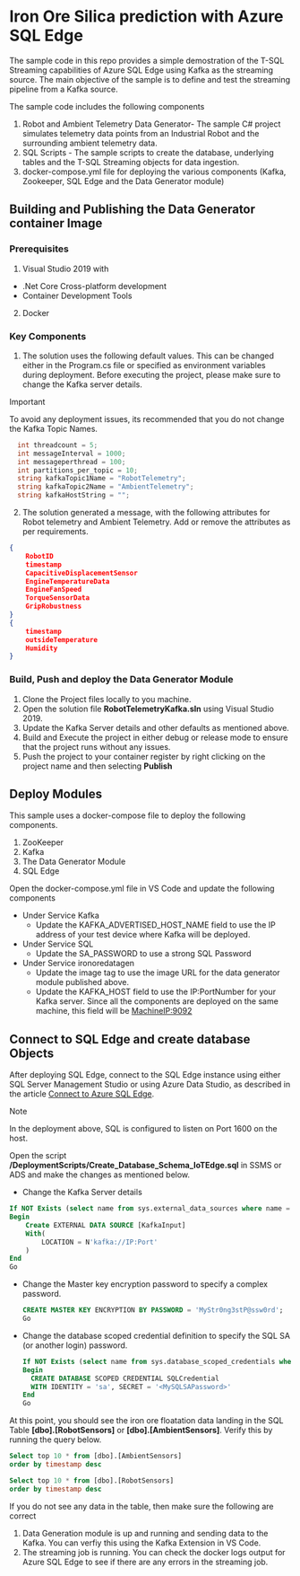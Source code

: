 # Iron Ore Silica prediction with Azure SQL Edge

The sample code in this repo provides a simple demostration of the T-SQL Streaming capabilities of Azure SQL Edge using Kafka as the streaming source. The main objective of the sample is to define and test the streaming pipeline from a Kafka source.

The sample code includes the following components 

1. Robot and Ambient Telemetry Data Generator- The sample C# project simulates telemetry data points from an Industrial Robot and the surrounding ambient telemetry data.
2. SQL Scripts - The sample scripts to create the database, underlying tables and the T-SQL Streaming objects for data ingestion. 
4. docker-compose.yml file for deploying the various components (Kafka, Zookeeper, SQL Edge and the Data Generator module)

## Building and Publishing the Data Generator container Image

### Prerequisites 

1. Visual Studio 2019 with 
  - .Net Core Cross-platform development 
  - Container Development Tools
2. Docker

### Key Components

1. The solution uses the following default values. This can be changed either in the Program.cs file or specified as environment variables during deployment. Before executing the project, please make sure to change the Kafka server details. 

> [!IMPORTANT]
> To avoid any deployment issues, its recommended that you do not change the Kafka Topic Names.

```csharp
  int threadcount = 5;
  int messageInterval = 1000;
  int messageperthread = 100;
  int partitions_per_topic = 10;
  string kafkaTopic1Name = "RobotTelemetry";
  string kafkaTopic2Name = "AmbientTelemetry";
  string kafkaHostString = "";
```

2. The solution generated a message, with the following attributes for Robot telemetry and Ambient Telemetry. Add or remove the attributes as per requirements. 
```json
{
    RobotID 
    timestamp
    CapacitiveDisplacementSensor
    EngineTemperatureData
    EngineFanSpeed
    TorqueSensorData
    GripRobustness
}
{
    timestamp
    outsideTemperature
    Humidity 
}
```

### Build, Push and deploy the Data Generator Module

1. Clone the Project files locally to you machine. 
2. Open the solution file **RobotTelemetryKafka.sln** using Visual Studio 2019.
3. Update the Kafka Server details and other defaults as mentioned above. 
4. Build and Execute the project in either debug or release mode to ensure that the project runs without any issues. 
5. Push the project to your container register by right clicking on the project name and then selecting **Publish**

## Deploy Modules

This sample uses a docker-compose file to deploy the following components. 
1. ZooKeeper
2. Kafka
3. The Data Generator Module
4. SQL Edge 

Open the docker-compose.yml file in VS Code and update the following components 

- Under Service Kafka 
  - Update the KAFKA_ADVERTISED_HOST_NAME field to use the IP address of your test device where Kafka will be deployed.
- Under Service SQL  
  - Update the SA_PASSWORD to use a strong SQL Password
- Under Service ironoredatagen
  - Update the image tag to use the image URL for the data generator module published above.
  - Update the KAFKA_HOST field to use the IP:PortNumber for your Kafka server. Since all the components are deployed on the same machine, this field will be <MachineIP:9092>


## Connect to SQL Edge and create database Objects

After deploying SQL Edge, connect to the SQL Edge instance using either SQL Server Management Studio or using Azure Data Studio, as described in the article [Connect to Azure SQL Edge](https://docs.microsoft.com/azure/azure-sql-edge/connect). 

> [!NOTE]
> In the deployment above, SQL is configured to listen on Port 1600 on the host.

Open the script **/DeploymentScripts/Create_Database_Schema_IoTEdge.sql** in SSMS or ADS and make the changes as mentioned below. 

- Change the Kafka Server details
```sql
If NOT Exists (select name from sys.external_data_sources where name = 'KafkaInput')
Begin
	Create EXTERNAL DATA SOURCE [KafkaInput] 
	With(
		LOCATION = N'kafka://IP:Port'
	)
End 
Go
```

- Change the Master key encryption password to specify a complex password. 
  ```sql
  CREATE MASTER KEY ENCRYPTION BY PASSWORD = 'MyStr0ng3stP@ssw0rd';
  Go
  ```
- Change the database scoped credential definition to specify the SQL SA (or another login) password. 
  ```sql
  If NOT Exists (select name from sys.database_scoped_credentials where name = 'SQLCredential')
  Begin
    CREATE DATABASE SCOPED CREDENTIAL SQLCredential
    WITH IDENTITY = 'sa', SECRET = '<MySQLSAPassword>'
  End 
  Go
  ```

At this point, you should see the iron ore floatation data landing in the SQL Table **[dbo].[RobotSensors]** or **[dbo].[AmbientSensors]**. Verify this by running the query below. 
```sql
Select top 10 * from [dbo].[AmbientSensors]
order by timestamp desc

Select top 10 * from [dbo].[RobotSensors]
order by timestamp desc

```

If you do not see any data in the table, then make sure the following are correct
1. Data Generation module is up and running and sending data to the Kafka. You can verfiy this using the Kafka Extension in VS Code.
2. The streaming job is running. You can check the docker logs output for Azure SQL Edge to see if there are any errors in the streaming job.







